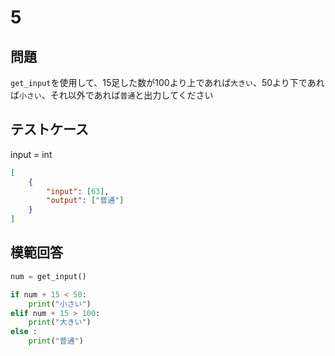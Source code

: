 # 5

## 問題

`get_input`を使用して、15足した数が100より上であれば`大きい`、50より下であれば`小さい`、それ以外であれば`普通`と出力してください

## テストケース
input = int
```json
[
	{
		"input": [63],
		"output": ["普通"]
  	}
]
```

## 模範回答
```python
num = get_input()

if num + 15 < 50:
	print("小さい")
elif num + 15 > 100:
	print("大きい")
else :
	print("普通")
```